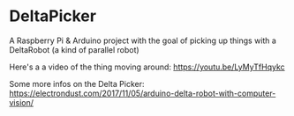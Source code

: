 # DeltaPicker

A Raspberry Pi & Arduino project with the goal of picking up things with a DeltaRobot (a kind of parallel robot)

Here's a a video of the thing moving around:
https://youtu.be/LyMyTfHqykc

Some more infos on the Delta Picker:
https://electrondust.com/2017/11/05/arduino-delta-robot-with-computer-vision/

